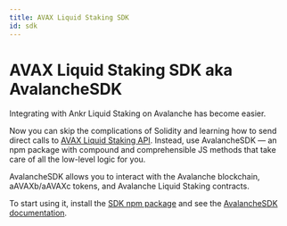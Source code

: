 ```yaml
---
title: AVAX Liquid Staking SDK
id: sdk
---
```


# AVAX Liquid Staking SDK aka AvalancheSDK

Integrating with Ankr Liquid Staking on Avalanche has become easier. 

Now you can skip the complications of Solidity and learning how to send direct calls to [AVAX Liquid Staking API](https://www.ankr.com/docs/staking/liquid-staking/avax/api/). 
Instead, use AvalancheSDK — an npm package with compound and comprehensible JS methods that take care of all the low-level logic for you.

AvalancheSDK allows you to interact with the Avalanche blockchain, aAVAXb/aAVAXc tokens, and Avalanche Liquid Staking contracts.

To start using it, install the [SDK npm package](https://www.npmjs.com/package/@ankr.com/staking-sdk) and see the [AvalancheSDK documentation](https://www.ankr.com/docs/staking/sdk/classes/AvalancheSDK.html).